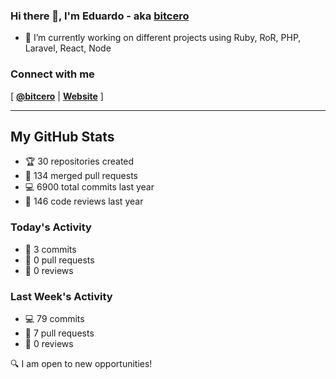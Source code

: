 ### Hi there 👋, I'm Eduardo - aka [bitcero](https://bitcero.dev)

- 🔭 I’m currently working on different projects using Ruby, RoR, PHP, Laravel, React, Node

### Connect with me

[ [**@bitcero**](https://twitter.com/bitcero/) |
[**Website**](https://eduardocortes.mx) ]

---

<!--SECTION:stats-->
## My GitHub Stats

- 🏆 30 repositories created
- 🔀 134 merged pull requests
- 💻 6900 total commits last year
- 🧐 146 code reviews last year

### Today's Activity

- 📝 3 commits
- 🤝 0 pull requests
- 👀 0 reviews

### Last Week's Activity

- 💻 79 commits
- 🤝 7 pull requests
- 👀 0 reviews

🔍 I am open to new opportunities!
  <!--/SECTION:stats-->

